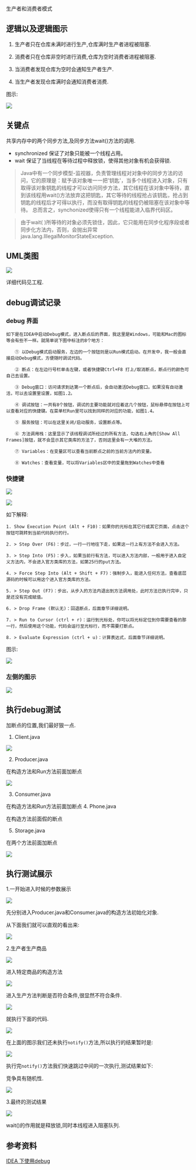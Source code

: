 生产者和消费者模式
## 逻辑以及逻辑图示

1. 生产者只在仓库未满时进行生产,仓库满时生产者进程被阻塞.

2. 消费者只在仓库非空时进行消费,仓库为空时消费者进程被阻塞.

3. 当消费者发现仓库为空时会通知生产者生产.

4. 当生产者发现仓库满时会通知消费者消费. 

图示:

![](http://upload-images.jianshu.io/upload_images/7505161-8af4cd967f790985.png?imageMogr2/auto-orient/strip%7CimageView2/2/w/1240)

## 关键点

共享内存中的两个同步方法,及同步方法wait()方法的调用.

- synchronized 保证了对象只能被一个线程占用。
- wait 保证了当线程在等待过程中释放锁，使得其他对象有机会获得锁.

>Java中有一个同步模型-监视器，负责管理线程对对象中的同步方法的访问，它的原理是：赋予该对象唯一一把'钥匙'，当多个线程进入对象，只有取得该对象钥匙的线程才可以访问同步方法，其它线程在该对象中等待，直到该线程用wait()方法放弃这把钥匙，其它等待的线程抢占该钥匙，抢占到钥匙的线程后才可得以执行，而没有取得钥匙的线程仍被阻塞在该对象中等待。 总而言之，synchonized使得只有一个线程能进入临界代码区。
 
> 由于wait( )所等待的对象必须先锁住，因此，它只能用在同步化程序段或者同步化方法内，否则，会抛出异常java.lang.IllegalMonitorStateException.

## UML类图

![](http://upload-images.jianshu.io/upload_images/7505161-24f1e707f19011dc.png?imageMogr2/auto-orient/strip%7CimageView2/2/w/1240)

详细代码见工程.

## debug调试记录

### debug 界面
```androiddatabinding
如下是在IDEA中启动Debug模式，进入断点后的界面，我这里是Windows，可能和Mac的图标等会有些不一样。就简单说下图中标注的8个地方：

　　① 以Debug模式启动服务，左边的一个按钮则是以Run模式启动。在开发中，我一般会直接启动Debug模式，方便随时调试代码。

　　② 断点：在左边行号栏单击左键，或者快捷键Ctrl+F8 打上/取消断点，断点行的颜色可自己去设置。

　　③ Debug窗口：访问请求到达第一个断点后，会自动激活Debug窗口。如果没有自动激活，可以去设置里设置，如图1.2。

　　④ 调试按钮：一共有8个按钮，调试的主要功能就对应着这几个按钮，鼠标悬停在按钮上可以查看对应的快捷键。在菜单栏Run里可以找到同样的对应的功能，如图1.4。

　　⑤ 服务按钮：可以在这里关闭/启动服务，设置断点等。

　　⑥ 方法调用栈：这里显示了该线程调试所经过的所有方法，勾选右上角的[Show All Frames]按钮，就不会显示其它类库的方法了，否则这里会有一大堆的方法。

　　⑦ Variables：在变量区可以查看当前断点之前的当前方法内的变量。

　　⑧ Watches：查看变量，可以将Variables区中的变量拖到Watches中查看 

```
### 快捷键

![](http://upload-images.jianshu.io/upload_images/7505161-b931580e941930a6.png?imageMogr2/auto-orient/strip%7CimageView2/2/w/1240)

![](http://upload-images.jianshu.io/upload_images/7505161-ebd801e305e74d0a.png?imageMogr2/auto-orient/strip%7CimageView2/2/w/1240)

如下解释:
```androiddatabinding
1. Show Execution Point (Alt + F10)：如果你的光标在其它行或其它页面，点击这个按钮可跳转到当前代码执行的行。

2. > Step Over (F6)：步过，一行一行地往下走，如果这一行上有方法不会进入方法。

3. > Step Into (F5)：步入，如果当前行有方法，可以进入方法内部，一般用于进入自定义方法内，不会进入官方类库的方法，如第25行的put方法。

4. > Force Step Into (Alt + Shift + F7)：强制步入，能进入任何方法，查看底层源码的时候可以用这个进入官方类库的方法。

5. > Step Out (F7)：步出，从步入的方法内退出到方法调用处，此时方法已执行完毕，只是还没有完成赋值。

6. > Drop Frame (默认无)：回退断点，后面章节详细说明。

7. > Run to Cursor (ctrl + r)：运行到光标处，你可以将光标定位到你需要查看的那一行，然后使用这个功能，代码会运行至光标行，而不需要打断点。

8. > Evaluate Expression (ctrl + u)：计算表达式，后面章节详细说明。
```

图示:

![](http://upload-images.jianshu.io/upload_images/7505161-107cb15205b02348.png?imageMogr2/auto-orient/strip%7CimageView2/2/w/1240)

### 左侧的图示

![](http://upload-images.jianshu.io/upload_images/7505161-72c1358515e78717.png?imageMogr2/auto-orient/strip%7CimageView2/2/w/1240)

## 执行debug测试

加断点的位置,我们最好狠一点.
1. Client.java

![](http://upload-images.jianshu.io/upload_images/7505161-c79792a73def86e5.png?imageMogr2/auto-orient/strip%7CimageView2/2/w/1240)

2. Producer.java

在构造方法和Run方法前面加断点

![](http://upload-images.jianshu.io/upload_images/7505161-ace74ad4d7d5c389.png?imageMogr2/auto-orient/strip%7CimageView2/2/w/1240)

3. Consumer.java

在构造方法和Run方法前面加断点
4. Phone.java

在构造方法前面假的断点

5. Storage.java

在两个方法前面加断点

![](http://upload-images.jianshu.io/upload_images/7505161-3e6f1b313ce7c54c.png?imageMogr2/auto-orient/strip%7CimageView2/2/w/1240)

## 执行测试展示

1.一开始进入时候的参数展示

![](http://upload-images.jianshu.io/upload_images/7505161-326d5f90f80e22e8.png?imageMogr2/auto-orient/strip%7CimageView2/2/w/1240)

先分别进入Producer.java和Consumer.java的构造方法初始化对象.

从下面我们就可以直观的看出来:

![](http://upload-images.jianshu.io/upload_images/7505161-3de4ff3d947f4161.png?imageMogr2/auto-orient/strip%7CimageView2/2/w/1240)

2.生产者生产商品

![](http://upload-images.jianshu.io/upload_images/7505161-918619aee0fff5a2.png?imageMogr2/auto-orient/strip%7CimageView2/2/w/1240)

进入特定商品的构造方法

![](http://upload-images.jianshu.io/upload_images/7505161-7758504676b94cdb.png?imageMogr2/auto-orient/strip%7CimageView2/2/w/1240)

进入生产方法判断是否符合条件,很显然不符合条件.

![](http://upload-images.jianshu.io/upload_images/7505161-5c6489e0b6d456fa.png?imageMogr2/auto-orient/strip%7CimageView2/2/w/1240)

就执行下面的代码.

![](http://upload-images.jianshu.io/upload_images/7505161-c298d160f144680f.png?imageMogr2/auto-orient/strip%7CimageView2/2/w/1240)

在上面的图示我们还未执行`notify()`方法,所以执行的结果暂时是:

![](http://upload-images.jianshu.io/upload_images/7505161-26e7da3b2bf34a84.png?imageMogr2/auto-orient/strip%7CimageView2/2/w/1240)

执行完`notify()`方法我们快速跳过中间的一次执行,测试结果如下:

竞争具有随机性.

![](http://upload-images.jianshu.io/upload_images/7505161-8861f43f8ca84de8.png?imageMogr2/auto-orient/strip%7CimageView2/2/w/1240)

3.最终的测试结果

![](http://upload-images.jianshu.io/upload_images/7505161-eaa16210cd2f310b.png?imageMogr2/auto-orient/strip%7CimageView2/2/w/1240)

wait()的作用就是释放锁,同时本线程进入阻塞队列.

## 参考资料

[IDEA 下使用debug](https://www.linuxidc.com/Linux/2017-09/146772.htm)

